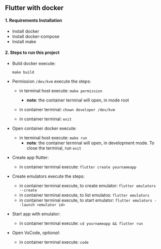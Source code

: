 ## Flutter with docker

#### 1. Requirements Installation

* Install docker
* Install docker-compose
* Install make


#### 2.  Steps to run this project

     
* Build docker execute: 

      make build

* Permission `/dev/kvm` execute the steps: 
    
    * in terminal host execute: `make permission`
        * **note**: the container terminal will open, in mode root
        
    * in container terminal: `chown developer /dev/kvm`
    * in container terminal: `exit`
      
                                      
* Open container docker execute: 

    * in terminal host execute: `make run`
        * **note**: the container terminal will open, in development mode. To close the terminal, run `exit`
      
      
* Create app flutter:

    * in container terminal execute: `flutter create yournameapp`

    
* Create emulators execute the steps:
  
     * in container terminal execute, to create emulator: `flutter emulators --create`
     * in container terminal execute, to list emulatos: `flutter emulators`
     * in container terminal execute, to start emulator: `flutter emulators --launch <emulator id>`

 
* Start app with emulator:
 
     * in container terminal execute: `cd yournameapp && flutter run`

     
* Open VsCode, *optional*:
 
     * in container terminal execute: `code`